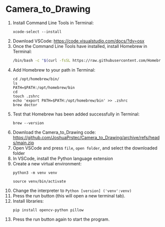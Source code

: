 # Camera_to_Drawing
1. Install Command Line Tools in Terminal:
   ```
   xcode-select --install
   ```
2. Download VSCode: https://code.visualstudio.com/docs/?dv=osx
3. Once the Command Line Tools have installed, install Homebrew in Terminal:
   ```bash
   /bin/bash -c "$(curl -fsSL https://raw.githubusercontent.com/Homebrew/install/HEAD/install.sh)"
   ```
4. Add Homebrew to your path in Terminal:
   ```
   cd /opt/homebrew/bin/
   ls
   PATH=$PATH:/opt/homebrew/bin
   cd
   touch .zshrc
   echo 'export PATH=$PATH:/opt/homebrew/bin' >> .zshrc
   brew doctor
   ```
5. Test that Homebrew has been added successfully in Terminal:
   ```
   brew --version
   ```
6. Download the Camera_to_Drawing code: https://github.com/JoshuaPrstec/Camera_to_Drawing/archive/refs/heads/main.zip
7. Open VSCode and press `file`, `open folder`, and select the downloaded folder
8. In VSCode, install the Python language extension
11. Create a new virtual environment:
    ```
    python3 -m venv venv
    ```
    ```
    source venv/bin/activate
    ```
12. Change the interpreter to `Python [version] ('venv':venv)`
13. Press the run button (this will open a new terminal tab).
14. Install libraries:
    ```
    pip install opencv-python pillow
    ```
15. Press the run button again to start the program.
